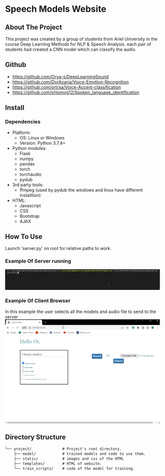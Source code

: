 # Speech Models Website

## About The Project
This project was created by a group of students from Ariel University in the course Deep Learning Methods for NLP & Speech Analysis.
each pair of students had created a CNN model which can classify the audio.

## Github
- https://github.com/Orya-s/DeepLearningSound
- https://github.com/DorAzaria/Voice-Emotion-Recognition
- https://github.com/ortrsa/Voice-Accent-classification
- https://github.com/shlomog12/Spoken_language_identification

## Install
### Dependencies
- Platform:
  - OS: Linux or Windows
  - Version: Python 3.7.4+
- Python modules:
  - Flask
  - numpy
  - pandas
  - torch
  - torchaudio
  - pydub
- 3rd party tools:
  - ffmpeg (used by pydub the windows and linux have different installtion)
- HTML:
  - Javascript
  - CSS
  - Bootstrap
  - AJAX
## How To Use
Launch 'server.py' on root for relative paths to work.

### Example Of Server running
![](start_server.gif)

### Example Of Client Browser
In this example the user selects all the models and audio file to send to the server
![](browser.gif)
## Directory Structure
```
└── project/              # Project's root directory.
    ├── model/            # trained models and code to use them.
    ├── static/           # images and css of the HTML
    ├── templates/        # HTML of website.
    └── train_scripts/    # code of the model for training.
```

